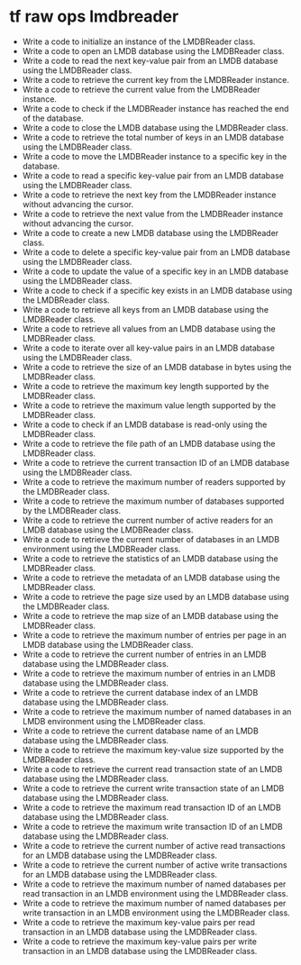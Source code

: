 # tf raw ops lmdbreader

- Write a code to initialize an instance of the LMDBReader class.
- Write a code to open an LMDB database using the LMDBReader class.
- Write a code to read the next key-value pair from an LMDB database using the LMDBReader class.
- Write a code to retrieve the current key from the LMDBReader instance.
- Write a code to retrieve the current value from the LMDBReader instance.
- Write a code to check if the LMDBReader instance has reached the end of the database.
- Write a code to close the LMDB database using the LMDBReader class.
- Write a code to retrieve the total number of keys in an LMDB database using the LMDBReader class.
- Write a code to move the LMDBReader instance to a specific key in the database.
- Write a code to read a specific key-value pair from an LMDB database using the LMDBReader class.
- Write a code to retrieve the next key from the LMDBReader instance without advancing the cursor.
- Write a code to retrieve the next value from the LMDBReader instance without advancing the cursor.
- Write a code to create a new LMDB database using the LMDBReader class.
- Write a code to delete a specific key-value pair from an LMDB database using the LMDBReader class.
- Write a code to update the value of a specific key in an LMDB database using the LMDBReader class.
- Write a code to check if a specific key exists in an LMDB database using the LMDBReader class.
- Write a code to retrieve all keys from an LMDB database using the LMDBReader class.
- Write a code to retrieve all values from an LMDB database using the LMDBReader class.
- Write a code to iterate over all key-value pairs in an LMDB database using the LMDBReader class.
- Write a code to retrieve the size of an LMDB database in bytes using the LMDBReader class.
- Write a code to retrieve the maximum key length supported by the LMDBReader class.
- Write a code to retrieve the maximum value length supported by the LMDBReader class.
- Write a code to check if an LMDB database is read-only using the LMDBReader class.
- Write a code to retrieve the file path of an LMDB database using the LMDBReader class.
- Write a code to retrieve the current transaction ID of an LMDB database using the LMDBReader class.
- Write a code to retrieve the maximum number of readers supported by the LMDBReader class.
- Write a code to retrieve the maximum number of databases supported by the LMDBReader class.
- Write a code to retrieve the current number of active readers for an LMDB database using the LMDBReader class.
- Write a code to retrieve the current number of databases in an LMDB environment using the LMDBReader class.
- Write a code to retrieve the statistics of an LMDB database using the LMDBReader class.
- Write a code to retrieve the metadata of an LMDB database using the LMDBReader class.
- Write a code to retrieve the page size used by an LMDB database using the LMDBReader class.
- Write a code to retrieve the map size of an LMDB database using the LMDBReader class.
- Write a code to retrieve the maximum number of entries per page in an LMDB database using the LMDBReader class.
- Write a code to retrieve the current number of entries in an LMDB database using the LMDBReader class.
- Write a code to retrieve the maximum number of entries in an LMDB database using the LMDBReader class.
- Write a code to retrieve the current database index of an LMDB database using the LMDBReader class.
- Write a code to retrieve the maximum number of named databases in an LMDB environment using the LMDBReader class.
- Write a code to retrieve the current database name of an LMDB database using the LMDBReader class.
- Write a code to retrieve the maximum key-value size supported by the LMDBReader class.
- Write a code to retrieve the current read transaction state of an LMDB database using the LMDBReader class.
- Write a code to retrieve the current write transaction state of an LMDB database using the LMDBReader class.
- Write a code to retrieve the maximum read transaction ID of an LMDB database using the LMDBReader class.
- Write a code to retrieve the maximum write transaction ID of an LMDB database using the LMDBReader class.
- Write a code to retrieve the current number of active read transactions for an LMDB database using the LMDBReader class.
- Write a code to retrieve the current number of active write transactions for an LMDB database using the LMDBReader class.
- Write a code to retrieve the maximum number of named databases per read transaction in an LMDB environment using the LMDBReader class.
- Write a code to retrieve the maximum number of named databases per write transaction in an LMDB environment using the LMDBReader class.
- Write a code to retrieve the maximum key-value pairs per read transaction in an LMDB database using the LMDBReader class.
- Write a code to retrieve the maximum key-value pairs per write transaction in an LMDB database using the LMDBReader class.